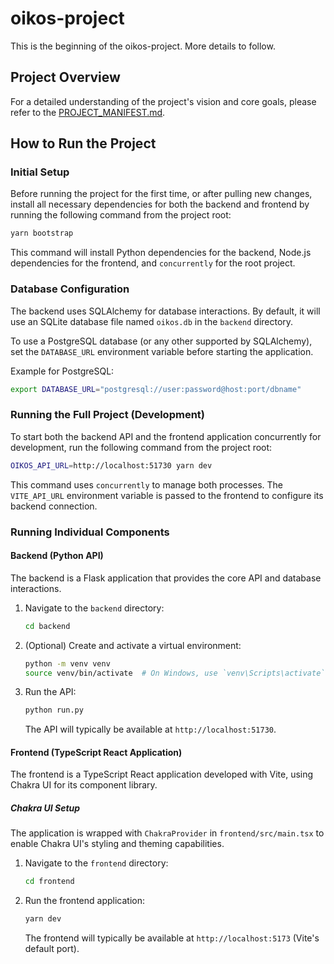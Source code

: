 # oikos-project

This is the beginning of the oikos-project. More details to follow.

## Project Overview

For a detailed understanding of the project's vision and core goals, please refer to the [PROJECT_MANIFEST.md](PROJECT_MANIFEST.md).

## How to Run the Project

### Initial Setup

Before running the project for the first time, or after pulling new changes, install all necessary dependencies for both the backend and frontend by running the following command from the project root:

```bash
yarn bootstrap
```

This command will install Python dependencies for the backend, Node.js dependencies for the frontend, and `concurrently` for the root project.

### Database Configuration

The backend uses SQLAlchemy for database interactions. By default, it will use an SQLite database file named `oikos.db` in the `backend` directory.

To use a PostgreSQL database (or any other supported by SQLAlchemy), set the `DATABASE_URL` environment variable before starting the application.

Example for PostgreSQL:
```bash
export DATABASE_URL="postgresql://user:password@host:port/dbname"
```

### Running the Full Project (Development)

To start both the backend API and the frontend application concurrently for development, run the following command from the project root:

```bash
OIKOS_API_URL=http://localhost:51730 yarn dev
```

This command uses `concurrently` to manage both processes. The `VITE_API_URL` environment variable is passed to the frontend to configure its backend connection.

### Running Individual Components

#### Backend (Python API)

The backend is a Flask application that provides the core API and database interactions.

1.  Navigate to the `backend` directory:
    ```bash
    cd backend
    ```
2.  (Optional) Create and activate a virtual environment:
    ```bash
    python -m venv venv
    source venv/bin/activate  # On Windows, use `venv\Scripts\activate`
    ```
3.  Run the API:
    ```bash
    python run.py
    ```
    The API will typically be available at `http://localhost:51730`.

#### Frontend (TypeScript React Application)

The frontend is a TypeScript React application developed with Vite, using Chakra UI for its component library.

##### Chakra UI Setup

The application is wrapped with `ChakraProvider` in `frontend/src/main.tsx` to enable Chakra UI's styling and theming capabilities.

1.  Navigate to the `frontend` directory:
    ```bash
    cd frontend
    ```
2.  Run the frontend application:
    ```bash
    yarn dev
    ```
    The frontend will typically be available at `http://localhost:5173` (Vite's default port).

